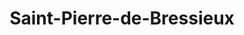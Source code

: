 ---
title: Saint-Pierre-de-Bressieux
url: /saint-pierre-de-bressieux/
latitude: 45.315
longitude: 5.29
---